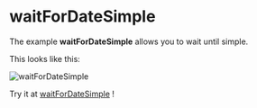 # waitForDateSimple

The example **waitForDateSimple** allows you to wait until simple.

This looks like this:

 ![waitForDateSimple](@site/static/img/examples/waitForDateSimple.png) 

Try it at <a href='/../automation/loadexample/waitForDateSimple' target='_blank'>waitForDateSimple</a> !



